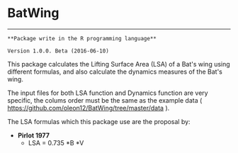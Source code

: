 # BatWing
---
```
**Package write in the R programming language**
```
```
Version 1.0.0. Beta (2016-06-10)
```

This package calculates the Lifting Surface Area (LSA) of a Bat's wing using different formulas, and also calculate the dynamics measures of the Bat's wing.

The input files for both LSA function and Dynamics function are very specific, the colums order must be the same as the example data ( https://github.com/oleon12/BatWing/tree/master/data ).

The LSA formulas which this package use are the proposal by:

- **Pirlot 1977**
  + LSA = 0.735 *B *V
